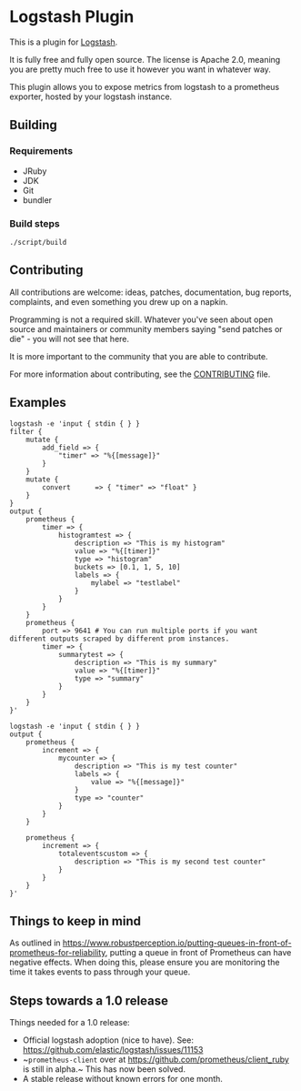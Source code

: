 # Logstash Plugin

This is a plugin for [Logstash](https://github.com/elastic/logstash).

It is fully free and fully open source. The license is Apache 2.0, meaning you are pretty much free to use it however you want in whatever way.

This plugin allows you to expose metrics from logstash to a prometheus exporter, hosted by your logstash instance.


## Building

### Requirements
- JRuby
- JDK
- Git
- bundler

### Build steps

`./script/build`

## Contributing

All contributions are welcome: ideas, patches, documentation, bug reports, complaints, and even something you drew up on a napkin.

Programming is not a required skill. Whatever you've seen about open source and maintainers or community members  saying "send patches or die" - you will not see that here.

It is more important to the community that you are able to contribute.

For more information about contributing, see the [CONTRIBUTING](https://github.com/elastic/logstash/blob/master/CONTRIBUTING.md) file.

## Examples

```
logstash -e 'input { stdin { } } 
filter {
	mutate {
		add_field => {
			"timer" => "%{[message]}"
		}
	}
	mutate {
		convert      => { "timer" => "float" }
	}
}
output {
	prometheus {
		timer => {
			histogramtest => {
				description => "This is my histogram"
				value => "%{[timer]}"
				type => "histogram"
				buckets => [0.1, 1, 5, 10]
				labels => {
					mylabel => "testlabel" 
				}
			}
		}
	}
	prometheus {
		port => 9641 # You can run multiple ports if you want different outputs scraped by different prom instances.
		timer => {
			summarytest => {
				description => "This is my summary"
				value => "%{[timer]}"
				type => "summary"
			}
		}
	}
}'
```

```
logstash -e 'input { stdin { } } 
output {
	prometheus {
		increment => {
			mycounter => {
				description => "This is my test counter"
				labels => {
					value => "%{[message]}" 
				}
				type => "counter"
			}
		}
	}

	prometheus {
		increment => {
			totaleventscustom => {
				description => "This is my second test counter"
			}
		}
	}
}'
```

## Things to keep in mind

As outlined in https://www.robustperception.io/putting-queues-in-front-of-prometheus-for-reliability, putting a queue in front of Prometheus can have negative effects. When doing this, please ensure you are monitoring the time it takes events to pass through your queue.

## Steps towards a 1.0 release

Things needed for a 1.0 release:
- Official logstash adoption (nice to have). See: https://github.com/elastic/logstash/issues/11153
- ~`prometheus-client` over at https://github.com/prometheus/client_ruby is still in alpha.~ This has now been solved.
- A stable release without known errors for one month.